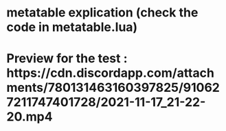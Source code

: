 # metatable explication (check the code in metatable.lua)
<h1> Preview for the test : https://cdn.discordapp.com/attachments/780131463160397825/910627211747401728/2021-11-17_21-22-20.mp4 <h1/>
